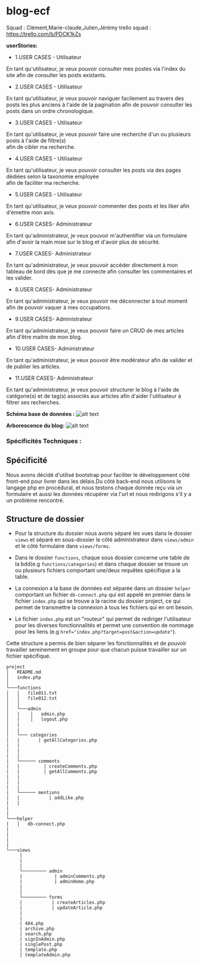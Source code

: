 # blog-ecf
Squad : Clément,Marie-claude,Julien,Jérémy
trello squad : https://trello.com/b/PDCK1kZs


**userStories:** 
* 1.USER CASES - Utilisateur

En tant qu'utilisateur,
je veux pouvoir consulter mes postes
via l'index du site 
afin de consulter les posts existants.

* 2.USER CASES - Utilisateur

En tant qu'utilisateur, 
je veux pouvoir naviguer facilement au travers des posts les plus anciens à l'aide de la pagination
afin de pouvoir consulter les posts dans un ordre chronologique.

* 3.USER CASES - Utilisateur

En tant qu'utilisateur,
je veux pouvoir faire une recherche d'un ou plusieurs posts à l'aide de filtre(s)	
afin de cibler ma recherche.

* 4.USER CASES - Utilisateur

En tant qu'utilisateur,
je veux pouvoir consulter les posts via des pages dédiées selon la taxonomie employée	
afin de faciliter ma recherche.

* 5.USER CASES - Utilisateur

En tant qu'utilisateur, 
je veux pouvoir commenter des posts et les liker
afin d'émettre mon avis.

* 6.USER CASES- Administrateur

En tant qu'administrateur,
je veux pouvoir m'authentifier via un formulaire
afin d'avoir la main mise sur le blog et d'avoir plus de sécurité.

* 7.USER CASES- Administrateur

En tant qu'administrateur,
je veux pouvoir accéder directement à mon tableau de bord dès que je me connecte
afin consulter les commentaires et les valider.

* 8.USER CASES- Administrateur

En tant qu'administrateur,
je veux pouvoir me déconnecter à tout moment 
afin de pouvoir vaquer à mes occupations.

* 9.USER CASES- Administrateur

En tant qu'administrateur,
je veux pouvoir faire un CRUD de mes articles
afin d'être maitre de mon blog.

* 10.USER CASES- Administrateur

En tant qu'administrateur,
je veux pouvoir être modérateur
afin de valider et de publier les articles.

* 11.USER CASES- Administrateur

En tant qu'administrateur,
je veux pouvoir structurer le blog à l'aide de catégorie(s) et de tag(s) associés aux articles
afin d'aider l'utilisateur à filtrer ses recherches.

**Schéma base de données :** 
![alt text](https://trello-attachments.s3.amazonaws.com/60d91951bbfdff08d80e3e0b/60d9196508e4073dc4132568/fa3a4b7077340953aa99d47c08bddcf9/Capture_d%E2%80%99%C3%A9cran_(51).png)

**Arborescence du blog:**
![alt text](https://trello-attachments.s3.amazonaws.com/60d91951bbfdff08d80e3e0b/60da8c2f6cf94b843f392dfc/54f47614bd62548780ae35f290eb46ab/Capture_d%E2%80%99%C3%A9cran_(86).png)

### Spécificités Techniques :
Spécificité 
-----------

Nous avons décidé d'utilisé bootstrap pour faciliter le développement côté front-end pour livrer dans les délais.Du côté back-end nous utilisons le langage php en procédural, et nous testons chaque donnée reçu via un formulaire et aussi les données récupérer via l'url et nous redirigons s'il y a un probléme rencontré.

Structure de dossier
--------------------
- Pour la structure du dossier nous avons séparé les vues dans le dossier `views` et séparé en sous-dossier le côté administrateur dans `views/admin` et le côté formulaire dans `views/forms`.

- Dans le dossier `functions`, chaque sous dossier concerne une table de la bdd(e.g `functions/categories`) et dans chaque dossier se trouve un ou plusieurs fichiers comportant une/deux requêtes spécifique a la table.

- La connexion a la base de données est séparée dans un dossier `helper` comportant  un fichier `db-connect.php` qui est appelé en premier dans le fichier `index.php` qui se trouve a la racine du dossier project, ce qui permet de transmettre la connexion à tous les fichiers qui en ont besoin.

- Le fichier `index.php` est un "routeur" qui permet de rediriger l'utilisateur pour les diverses fonctionnalités et permet une convention de nommage pour les liens (e.g `href="index.php?target=post&action=update"`).

Cette structure a permis de bien séparer les fonctionnalités et de pouvoir travailler sereinement en groupe pour que chacun puisse travailler sur un fichier spécifique.
```
project
│   README.md
│   index.php    
│
└───functions
│   │   file011.txt
│   │   file012.txt
│   │
│   └───admin
│   |    │   admin.php
│   |    │   logout.php
│   |    
│   |
│   └─── categories
|   |       | getAllCategories.php
|   |       
|   |       
|   |
|   └────── comments
|   |         | createComments.php
|   |         | getAllComments.php
|   |
|   |
|   |
|   └────── mentions
|   |           | addLike.php
|   |           
|
|              
└───helper
|   │   db-connect.php
|
|
|
|
└───views
     |
     |
     |
     └───────── admin
     |            | adminComments.php
     |            | adminHome.php
     |
     |
     └───────── forms
     |           | createArticles.php
     |           | updateArticle.php
     |
     |
     | 404.php
     | archive.php
     | search.php
     | signInAdmin.php
     | singlePost.php
     | template.php
     | templateAdmin.php
```
